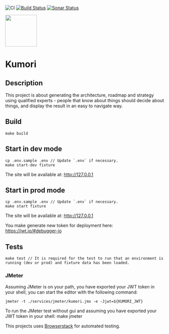 ![CI](https://github.com/Mathmagicians/kumori/workflows/CI/badge.svg)
[![Build Status](https://travis-ci.org/Mathmagicians/kumori.svg?branch=master)](https://travis-ci.org/Mathmagicians/kumori)
[![Sonar Status](https://sonarcloud.io/api/project_badges/measure?project=Mathmagicians_kumori&metric=alert_status)](https://sonarcloud.io/dashboard?id=Mathmagicians_kumori)

<img src="https://p14.zdusercontent.com/attachment/1015988/ILt64wv09EiSYlczYn9qT6sbO?token=eyJhbGciOiJkaXIiLCJlbmMiOiJBMTI4Q0JDLUhTMjU2In0..p5isVLQUoFjBFQxrbKuZ7A.pd5GzuefqEFeVonPbUT2RXV9zfcjOMeceoWh-DvzrUaKpmmoJ3bfFFsRGo3_hkwsz0WUlLCfibURlXnD3TUIuUarpqcEIScqbRDRImkgp8yp8pMrVsldZVcx3-pdyY0JsssrpGMxVBFEF-0sRpUU5fpcLLaR1SC9RjPsN7fRroQ45UOpYbfntVwaAIeEiKcVbqW4DSIyGJ2yqsYB4JCXKbo-kmLv9Y2huo87j4qbZnnvAUV2y99_QpPcl5KRDvsy6L4qXBasZU4bHa7YnE83CK5PphMORCfcAT7pAk9tgrU.58aljhq1tzvjb-BavJPb8w" width="100">

# Kumori

## Description

This project is about generating the architecture, roadmap and strategy using qualified experts - people that know about things should decide about things, and display the result in an easy to navigate way.

## Build
    make build

## Start in dev mode
    cp .env.sample .env // Update `.env` if necessary.
    make start-dev fixture

The site will be available at: <http://127.0.0.1>

## Start in prod mode
    cp .env.sample .env // Update `.env` if necessary.
    make start fixture

The site will be available at: <http://127.0.0.1>

You make generate new token for deployment here: <https://jwt.io/#debugger-io>

## Tests
    make test // It is required for the test to run that an environment is running (dev or prod) and fixture data has been loaded.

### JMeter

Assuming JMeter is on your path, you have exported your JWT token in your shell, you can start the editor with the following command:

    jmeter -t ./services/jmeter/kumori.jmx -e -Jjwt=${KUMORI_JWT}

To run the JMeter test without gui and assuming you have exported your JWT token in your shell:
    make jmeter

This projects uses [Browserstack](https://www.browserstack.com) for automated testing.
